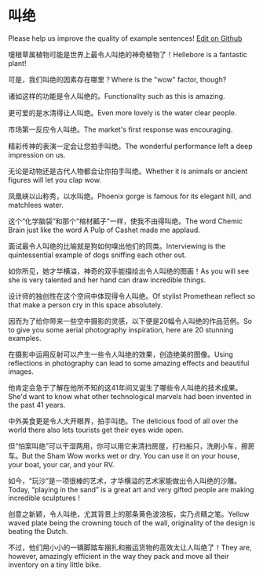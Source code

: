 # 叫绝

Please help us improve the quality of example sentences! [Edit on Github](https://github.com/jiyushe/jiyu-example-sentence-source/blob/main/chinese/jiaojue.md)

<p><span class="chinese">嚏根草属植物可能是世界上最令人叫绝的神奇植物了！</span><span class="english">Hellebore is a fantastic plant!</span></p>

<p><span class="chinese">可是，我们叫绝的因素存在哪里？</span><span class="english">Where is the "wow" factor, though?</span></p>

<p><span class="chinese">诸如这样的功能是令人叫绝的。</span><span class="english">Functionality such as this is amazing.</span></p>

<p><span class="chinese">更可爱的是水清得让人叫绝。</span><span class="english">Even more lovely is the water clear people.</span></p>

<p><span class="chinese">市场第一反应令人叫绝。</span><span class="english">The market's first response was encouraging.</span></p>

<p><span class="chinese">精彩传神的表演一定会让您拍手叫绝。</span><span class="english">The wonderful performance left a deep impression on us.</span></p>

<p><span class="chinese">无论是动物还是古代人物都会让你拍手叫绝。</span><span class="english">Whether it is animals or ancient figures will let you clap wow.</span></p>

<p><span class="chinese">凤凰峡以山称秀，以水叫绝。</span><span class="english">Phoenix gorge is famous for its elegant hill, and matchlees water.</span></p>

<p><span class="chinese">这个“化学脑袋”和那个“棺材瓤子”一样，使我不由得叫绝。</span><span class="english">The word Chemic Brain just like the word A Pulp of Cashet made me applaud.</span></p>

<p><span class="chinese">面试最令人叫绝的比喻就是狗如何嗅出他们的同类。</span><span class="english">Interviewing is the quintessential example of dogs sniffing each other out.</span></p>

<p><span class="chinese">如你所见，她才华横溢，神奇的双手能描绘出令人叫绝的图画！</span><span class="english">As you will see she is very talented and her hand can draw incredible things.</span></p>

<p><span class="chinese">设计师的独创性在这个空间中体现得令人叫绝。</span><span class="english">Of stylist Promethean reflect so that make a person cry in this space absolutely.</span></p>

<p><span class="chinese">因而为了给你带来一些空中摄影的灵感，以下便是20幅令人叫绝的作品范例。</span><span class="english">So to give you some aerial photography inspiration, here are 20 stunning examples.</span></p>

<p><span class="chinese">在摄影中运用反射可以产生一些令人叫绝的效果，创造绝美的图像。</span><span class="english">Using reflections in photography can lead to some amazing effects and beautiful images.</span></p>

<p><span class="chinese">他肯定会急于了解在他所不知的这41年间又诞生了哪些令人叫绝的技术成果。</span><span class="english">She'd want to know what other technological marvels had been invented in the past 41 years.</span></p>

<p><span class="chinese">中外美食更是令人大开眼界，拍手叫绝。</span><span class="english">The delicious food of all over the world there also lets tourists get their eyes wide open.</span></p>

<p><span class="chinese">但“怕案叫绝”可以干湿两用，你可以用它来清扫房屋，打扫船只，洗刷小车，擦房车。</span><span class="english">But the Sham Wow works wet or dry. You can use it on your house, your boat, your car, and your RV.</span></p>

<p><span class="chinese">如今，“玩沙”是一项很棒的艺术，才华横溢的艺术家能做出令人叫绝的沙雕。</span><span class="english">Today, “playing in the sand” is a great art and very gifted people are making incredible sculptures !</span></p>

<p><span class="chinese">创意之新颖，令人叫绝，尤其背景上的那条黄色波浪板，实乃点睛之笔。</span><span class="english">Yellow waved plate being the crowning touch of the wall, originality of the design is beating the Dutch.</span></p>

<p><span class="chinese">不过，他们用小小的一辆脚踏车捆扎和搬运货物的高效太让人叫绝了！</span><span class="english">They are, however, amazingly efficient in the way they pack and move all their inventory on a tiny little bike.</span></p>

